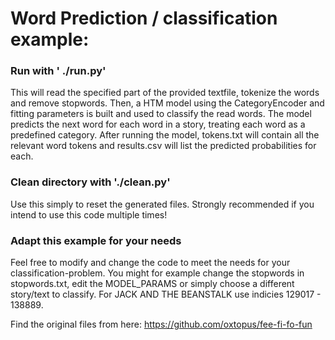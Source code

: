 # Word Prediction / classification example:

### Run with ' ./run.py'

This will read the specified part of the provided textfile, tokenize the words and remove stopwords.
Then, a HTM model using the CategoryEncoder and fitting parameters is built and used to classify the read words.
The model predicts the next word for each word in a story, treating each word as a predefined category.
After running the model, tokens.txt will contain all the relevant word tokens and results.csv will list the predicted probabilities for each.

### Clean directory with './clean.py'

Use this simply to reset the generated files.
Strongly recommended if you intend to use this code multiple times!

### Adapt this example for your needs

Feel free to modify and change the code to meet the needs for your classification-problem.
You might for example change the stopwords in stopwords.txt, edit the MODEL_PARAMS or simply choose a different story/text to classify. 
For JACK AND THE BEANSTALK use indicies 129017 - 138889.



Find the original files from here: https://github.com/oxtopus/fee-fi-fo-fun
